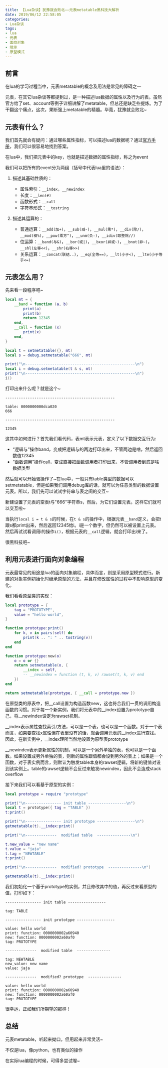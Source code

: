 ```yaml
---
title: 【Lua杂谈】犹豫就会败北——元表metatable黑科技大解析
date: 2019/06/12 22:58:05
categories:
- Lua杂谈
tags:
- lua
- 元表
- 面向对象
- 继承
- 原型模式
---
```


## 前言

在lua的学习过程当中，元表metatable的概念及用法是常见的障碍之一

元表，在其它lua杂谈等都提到过，是一种描述lua数据的属性以及行为的表。虽然官方给了set、account等例子详细讲解了metatable，但总还是缺乏些提炼。为了干翻这个痛点，这次，果断强上metatable的精髓。毕竟，犹豫就会败北~

## 元表有什么？

我们首先就会有疑问：通过哪些属性指标，可以描述lua的数据呢？通过[官方手册](https://www.lua.org/manual/5.3/manual.html#2.4)，我们可以很容易地找到答案。

在lua中，我们把元表中的key，也就是描述数据的属性指标，称之为event

我们可以把所有的event分为两组（括号中代表lua里的语法）：

1. 描述其基础性质的：
   - 属性索引：`__index`，`__newindex`
   - 长度：`__len(#)`
   - 函数形式：`__call`
   - 字符串形式：`__tostring`

2. 描述其运算的：
   - 普通运算：`__add(加+)`，`__sub(减-)`，`__mul(乘*)`，`__div(除/)`，`__mod(模%)`，`__pow(乘方^)`，`__unm(负-)`，`__idiv(取整除//)`
   - 位运算：`__band(与&)`，`__bor(或|)`，`__bxor(异或~)`，`__bnot(非~)`，`__shl(左移<<)`，`__shr(右移>>)`
   - 关系运算：`__concat(联结..)`，`__eq(全等==)`，`__lt(小于<)`，`__lte(小于等于<=)`

## 元表怎么用？

先来看一段程序吧~

<!-- more -->

```lua
local mt = {
    __band = function (a, b)
        print(a)
        print(b)
        return 12345
    end,
    __call = function (x)
        print(x)
    end,
}

local t = setmetatable({}, mt)
local s = debug.setmetatable("666", mt)

print("\n-------------------------------------------------\n")
local i = debug.setmetatable(t & s, mt)
print("\n-------------------------------------------------\n")
i()
```

打印出来什么呢？就是这个~

```plain
-------------------------------------------------

table: 0000000000dca020
666

-------------------------------------------------

12345
```

这其中如何进行？首先我们看代码，表mt表示元表，定义了以下数据交互行为:

- “逻辑与”操作band，变成把逻辑与的两边打印出来，不管两边是啥，然后返回数值12345
- “函数调用”操作call，变成直接把函数调用者打印出来，不管调用者到底是啥数据类型

然后就可以开始骚操作了~在lua中，一般只有table类型的数据可以setmetatable，但是如果我们调用debug库的话，就可以为任意类型的数据设置元表。所以，我们先可以试试字符串与表之间的交互~

新建设置了元表的空表t与"666"字符串s，然后，为它们设置元表。这样它们就可以交互啦~

当执行`local i = t & s`的时候，在`t & s`的操作中，根据元表`__band`定义，会把t跟s都print出来，然后返回12345给i。i是一个数字，但仍然可以被设置上元表。然后再试试看调用i的操作`i()`，根据元表的`__call`逻辑，就会打印出i来了。

很黑科技吧~

## 利用元表进行面向对象编程

元表最常见的用途是lua的面向对象编程，具体而言，则是采用原型模式进行。新建的对象实例初始化时继承原型的方法，并且在修改属性的过程中不影响原型的变化。

我们看看原型类的实现：

```lua
local prototype = {
    tag = "PROTOTYPE",
    value = "hello world",
}

function prototype:print()
    for k, v in pairs(self) do
        print(k .. ": " .. tostring(v))
    end
end

function prototype:new(o)
    o = o or {}
    return setmetatable(o, {
        __index = self,
        -- __newindex = function (t, k, v) rawset(t, k, v) end
    })
end

return setmetatable(prototype, { __call = prototype.new })
```

在原型类的原表中，把__call设置为构造函数new，这也符合我们一贯的调用构造函数的习惯。对于每一个新实例，我们将元表中的__index设置为prototype自己，将__newindex设定为rawset机制。

__index表示属性查找索引/方法，可以是一个表，也可以是一个函数。对于一个表而言，如果要查找x属性但在表里没有的话，就会调用元表的__index进行查找。因此，在新实例中，__index理所当然地设置为原型表prototype

__newindex表示更新属性的机制，可以是一个另外单独的表，也可以是一个函数。如果设置成另外单独的表，则新的属性跟值都会设到另外的表上；如果是一个函数，对于表实例而言，则默认为触发table本身的rawset逻辑，将新的键值对设到该实例上。table的rawset逻辑不会反过来触发newindex，因此不会造成stack overflow

接下来我们可以看基于原型的实例：

```lua
local prototype = require "prototype"

print("\n---------------- init table -----------------\n")
local t = prototype({ tag = "TABLE" })
t:print()

print("\n---------------- init prototype -----------------\n")
getmetatable(t).__index:print()

print("\n--------------  modified table  ---------------\n")

t.new_value = "new name"
t.value = "jaja"
t.tag = "NEWTABLE"
t:print()

print("\n--------------  modified? prototype  ---------------\n")

getmetatable(t).__index:print()
```

我们初始化一个基于prototype的实例，并且修改其中的值，再反过来看原型的值，打印如下：

```plain
---------------- init table -----------------

tag: TABLE

---------------- init prototype -----------------

value: hello world
print: function: 0000000002a60940
new: function: 0000000002a60af0
tag: PROTOTYPE

--------------  modified table  ---------------

tag: NEWTABLE
new_value: new name
value: jaja

--------------  modified? prototype  ---------------

value: hello world
print: function: 0000000002a60940
new: function: 0000000002a60af0
tag: PROTOTYPE
```

很幸运，正如我们所期望的那样！

## 总结

元表metatable，听起来拗口，但用起来非常灵活~

不仅是lua，像python，也有类似的操作

在实际lua编程的时候，可得多尝试喔~
